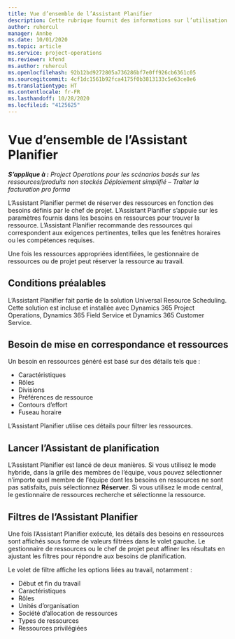 ```yaml
---
title: Vue d’ensemble de l’Assistant Planifier
description: Cette rubrique fournit des informations sur l’utilisation de l’Assistant Planifier pour réserver des ressources.
author: ruhercul
manager: Annbe
ms.date: 10/01/2020
ms.topic: article
ms.service: project-operations
ms.reviewer: kfend
ms.author: ruhercul
ms.openlocfilehash: 92b12bd9272805a736286bf7e0ff926cb6361c05
ms.sourcegitcommit: 4cf1dc1561b92fca4175f0b3813133c5e63ce8e6
ms.translationtype: HT
ms.contentlocale: fr-FR
ms.lasthandoff: 10/28/2020
ms.locfileid: "4125625"
---
```

# <a name="schedule-assistant-overview"></a>Vue d’ensemble de l’Assistant Planifier

_**S’applique à :** Project Operations pour les scénarios basés sur les ressources/produits non stockés Déploiement simplifié – Traiter la facturation pro forma_

L’Assistant Planifier permet de réserver des ressources en fonction des besoins définis par le chef de projet. L’Assistant Planifier s’appuie sur les paramètres fournis dans les besoins en ressources pour trouver la ressource. L’Assistant Planifier recommande des ressources qui correspondent aux exigences pertinentes, telles que les fenêtres horaires ou les compétences requises.

Une fois les ressources appropriées identifiées, le gestionnaire de ressources ou de projet peut réserver la ressource au travail.

## <a name="prerequisites"></a>Conditions préalables

L’Assistant Planifier fait partie de la solution Universal Resource Scheduling. Cette solution est incluse et installée avec Dynamics 365 Project Operations, Dynamics 365 Field Service et Dynamics 365 Customer Service.

## <a name="matching-requirements-and-resources"></a>Besoin de mise en correspondance et ressources

Un besoin en ressources généré est basé sur des détails tels que :

-   Caractéristiques
-   Rôles
-   Divisions
-   Préférences de ressource
-   Contours d’effort
-   Fuseau horaire

L’Assistant Planifier utilise ces détails pour filtrer les ressources.

## <a name="launch-the-schedule-assistant"></a>Lancer l’Assistant de planification

L’Assistant Planifier est lancé de deux manières. Si vous utilisez le mode hybride, dans la grille des membres de l’équipe, vous pouvez sélectionner n’importe quel membre de l’équipe dont les besoins en ressources ne sont pas satisfaits, puis sélectionnez **Réserver**. Si vous utilisez le mode central, le gestionnaire de ressources recherche et sélectionne la ressource.

## <a name="schedule-assistant-filters"></a>Filtres de l’Assistant Planifier

Une fois l’Assistant Planifier exécuté, les détails des besoins en ressources sont affichés sous forme de valeurs filtrées dans le volet gauche. Le gestionnaire de ressources ou le chef de projet peut affiner les résultats en ajustant les filtres pour répondre aux besoins de planification.

Le volet de filtre affiche les options liées au travail, notamment :

-   Début et fin du travail
-   Caractéristiques
-   Rôles
-   Unités d’organisation
-   Société d’allocation de ressources
-   Types de ressources
-   Ressources privilégiées
